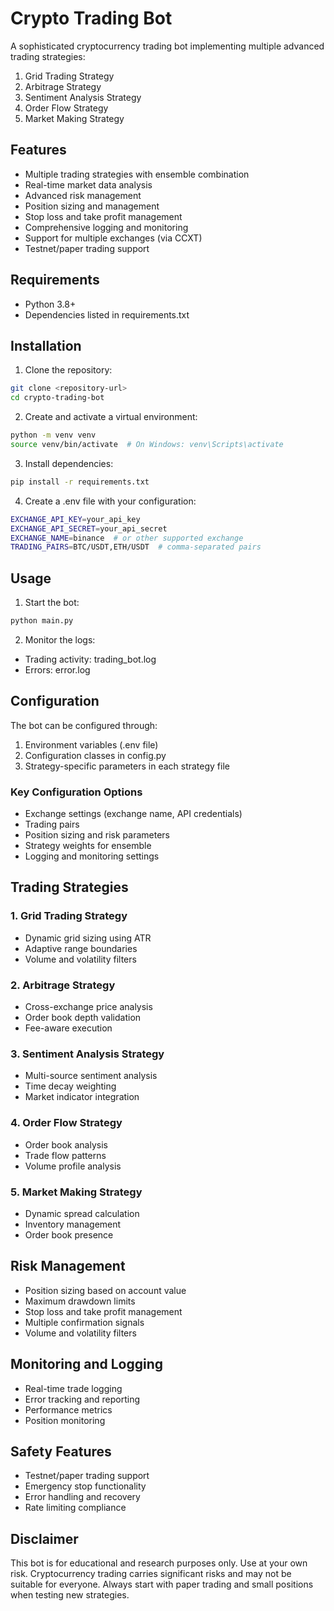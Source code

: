 # Crypto Trading Bot

A sophisticated cryptocurrency trading bot implementing multiple advanced trading strategies:

1. Grid Trading Strategy
2. Arbitrage Strategy
3. Sentiment Analysis Strategy
4. Order Flow Strategy
5. Market Making Strategy

## Features

- Multiple trading strategies with ensemble combination
- Real-time market data analysis
- Advanced risk management
- Position sizing and management
- Stop loss and take profit management
- Comprehensive logging and monitoring
- Support for multiple exchanges (via CCXT)
- Testnet/paper trading support

## Requirements

- Python 3.8+
- Dependencies listed in requirements.txt

## Installation

1. Clone the repository:
```bash
git clone <repository-url>
cd crypto-trading-bot
```

2. Create and activate a virtual environment:
```bash
python -m venv venv
source venv/bin/activate  # On Windows: venv\Scripts\activate
```

3. Install dependencies:
```bash
pip install -r requirements.txt
```

4. Create a .env file with your configuration:
```bash
EXCHANGE_API_KEY=your_api_key
EXCHANGE_API_SECRET=your_api_secret
EXCHANGE_NAME=binance  # or other supported exchange
TRADING_PAIRS=BTC/USDT,ETH/USDT  # comma-separated pairs
```

## Usage

1. Start the bot:
```bash
python main.py
```

2. Monitor the logs:
- Trading activity: trading_bot.log
- Errors: error.log

## Configuration

The bot can be configured through:

1. Environment variables (.env file)
2. Configuration classes in config.py
3. Strategy-specific parameters in each strategy file

### Key Configuration Options

- Exchange settings (exchange name, API credentials)
- Trading pairs
- Position sizing and risk parameters
- Strategy weights for ensemble
- Logging and monitoring settings

## Trading Strategies

### 1. Grid Trading Strategy
- Dynamic grid sizing using ATR
- Adaptive range boundaries
- Volume and volatility filters

### 2. Arbitrage Strategy
- Cross-exchange price analysis
- Order book depth validation
- Fee-aware execution

### 3. Sentiment Analysis Strategy
- Multi-source sentiment analysis
- Time decay weighting
- Market indicator integration

### 4. Order Flow Strategy
- Order book analysis
- Trade flow patterns
- Volume profile analysis

### 5. Market Making Strategy
- Dynamic spread calculation
- Inventory management
- Order book presence

## Risk Management

- Position sizing based on account value
- Maximum drawdown limits
- Stop loss and take profit management
- Multiple confirmation signals
- Volume and volatility filters

## Monitoring and Logging

- Real-time trade logging
- Error tracking and reporting
- Performance metrics
- Position monitoring

## Safety Features

- Testnet/paper trading support
- Emergency stop functionality
- Error handling and recovery
- Rate limiting compliance

## Disclaimer

This bot is for educational and research purposes only. Use at your own risk. Cryptocurrency trading carries significant risks and may not be suitable for everyone. Always start with paper trading and small positions when testing new strategies.
